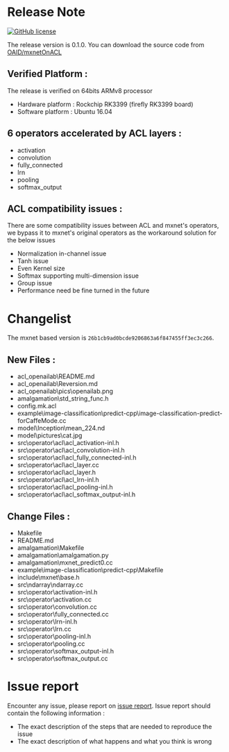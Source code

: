 # Release Note
[![GitHub license](http://dmlc.github.io/img/apache2.svg)](./LICENSE)

The release version is 0.1.0. You can download the source code from [OAID/mxnetOnACL](https://github.com/OAID/mxnetOnACL)

## Verified Platform :

The release is verified on 64bits ARMv8 processor<br>
* Hardware platform : Rockchip RK3399 (firefly RK3399 board)<br>
* Software platform : Ubuntu 16.04<br>

## 6 operators accelerated by ACL layers :
* 	activation
*   convolution
*   fully_connected
*   lrn
*   pooling
*   softmax_output

## ACL compatibility issues :
There are some compatibility issues between ACL and mxnet's operators, we bypass it to mxnet's original operators as the workaround solution for the below issues
* Normalization in-channel issue
* Tanh issue
* Even Kernel size
* Softmax supporting multi-dimension issue
* Group issue
* Performance need be fine turned in the future

# Changelist
The mxnet based version is `26b1cb9ad0bcde9206863a6f847455ff3ec3c266`.
## New Files :
*	acl_openailab\README.md
*	acl_openailab\Reversion.md
*	acl_openailab\pics\openailab.png
*	amalgamation\std_string_func.h
*	config.mk.acl
*	example\image-classification\predict-cpp\image-classification-predict-forCaffeMode.cc
*	model\Inception\mean_224.nd
*	model\pictures\cat.jpg
*	src\operator\acl\acl_activation-inl.h
*	src\operator\acl\acl_convolution-inl.h
*	src\operator\acl\acl_fully_connected-inl.h
*	src\operator\acl\acl_layer.cc
*	src\operator\acl\acl_layer.h
*	src\operator\acl\acl_lrn-inl.h
*	src\operator\acl\acl_pooling-inl.h
*	src\operator\acl\acl_softmax_output-inl.h

## Change Files :
*	Makefile
*	README.md
*	amalgamation\Makefile
*	amalgamation\amalgamation.py
*	amalgamation\mxnet_predict0.cc
*	example\image-classification\predict-cpp\Makefile
*	include\mxnet\base.h
*	src\ndarray\ndarray.cc
*	src\operator\activation-inl.h
*	src\operator\activation.cc
*	src\operator\convolution.cc
*	src\operator\fully_connected.cc
*	src\operator\lrn-inl.h
*	src\operator\lrn.cc
*	src\operator\pooling-inl.h
*	src\operator\pooling.cc
*	src\operator\softmax_output-inl.h
*	src\operator\softmax_output.cc

# Issue report
Encounter any issue, please report on [issue report](https://github.com/OAID/mxnetOnACL/issues). Issue report should contain the following information :
* The exact description of the steps that are needed to reproduce the issue 
* The exact description of what happens and what you think is wrong 
